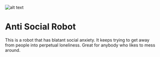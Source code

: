 ![alt text](http://i3.ytimg.com/vi/8P2EkKrlfQc/maxresdefault.jpg)

# Anti Social Robot
This is a robot that has blatant social anxiety. It keeps trying to get away from people into perpetual loneliness. Great for anybody who likes to mess around.
